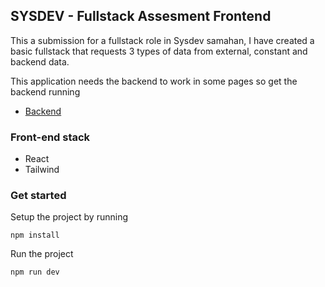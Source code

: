 ## SYSDEV - Fullstack Assesment Frontend

This a submission for a fullstack role in Sysdev samahan, I have created a basic fullstack that requests 3 types of data from external, constant and backend data. 

This application needs the backend to work in some pages so get the backend running
- [Backend](https://github.com/khesir/SYSDEV-Fullstack-assessment-submission-backend)

### Front-end stack
- React
- Tailwind

### Get started

Setup the project by running
```
npm install
```

Run the project
```
npm run dev
```
